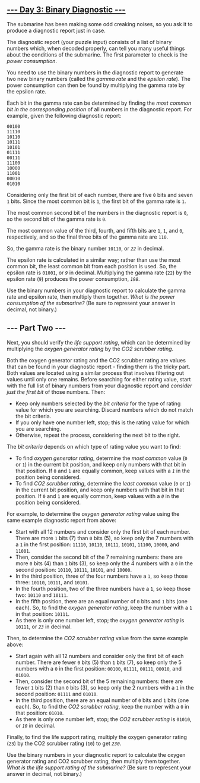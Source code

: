 <article class="day-desc"><h2><a href="https://adventofcode.com/2021/day/3">--- Day 3: Binary Diagnostic ---</a></h2><p>The submarine has been making some <span title="Turns out oceans are heavy.">odd creaking noises</span>, so you ask it to produce a diagnostic report just in case.</p>
<p>The diagnostic report (your puzzle input) consists of a list of binary numbers which, when decoded properly, can tell you many useful things about the conditions of the submarine. The first parameter to check is the <em>power consumption</em>.</p>
<p>You need to use the binary numbers in the diagnostic report to generate two new binary numbers (called the <em>gamma rate</em> and the <em>epsilon rate</em>). The power consumption can then be found by multiplying the gamma rate by the epsilon rate.</p>
<p>Each bit in the gamma rate can be determined by finding the <em>most common bit in the corresponding position</em> of all numbers in the diagnostic report. For example, given the following diagnostic report:</p>
<pre><code>00100
11110
10110
10111
10101
01111
00111
11100
10000
11001
00010
01010
</code></pre>
<p>Considering only the first bit of each number, there are five <code>0</code> bits and seven <code>1</code> bits. Since the most common bit is <code>1</code>, the first bit of the gamma rate is <code>1</code>.</p>
<p>The most common second bit of the numbers in the diagnostic report is <code>0</code>, so the second bit of the gamma rate is <code>0</code>.</p>
<p>The most common value of the third, fourth, and fifth bits are <code>1</code>, <code>1</code>, and <code>0</code>, respectively, and so the final three bits of the gamma rate are <code>110</code>.</p>
<p>So, the gamma rate is the binary number <code>10110</code>, or <code><em>22</em></code> in decimal.</p>
<p>The epsilon rate is calculated in a similar way; rather than use the most common bit, the least common bit from each position is used. So, the epsilon rate is <code>01001</code>, or <code><em>9</em></code> in decimal. Multiplying the gamma rate (<code>22</code>) by the epsilon rate (<code>9</code>) produces the power consumption, <code><em>198</em></code>.</p>
<p>Use the binary numbers in your diagnostic report to calculate the gamma rate and epsilon rate, then multiply them together. <em>What is the power consumption of the submarine?</em> (Be sure to represent your answer in decimal, not binary.)</p>
</article><article class="day-desc"><h2 id="part2">--- Part Two ---</h2><p>Next, you should verify the <em>life support rating</em>, which can be determined by multiplying the <em>oxygen generator rating</em> by the <em>CO2 scrubber rating</em>.</p>
<p>Both the oxygen generator rating and the CO2 scrubber rating are values that can be found in your diagnostic report - finding them is the tricky part. Both values are located using a similar process that involves filtering out values until only one remains. Before searching for either rating value, start with the full list of binary numbers from your diagnostic report and <em>consider just the first bit</em> of those numbers. Then:</p>
<ul>
<li>Keep only numbers selected by the <em>bit criteria</em> for the type of rating value for which you are searching. Discard numbers which do not match the bit criteria.</li>
<li>If you only have one number left, stop; this is the rating value for which you are searching.</li>
<li>Otherwise, repeat the process, considering the next bit to the right.</li>
</ul>
<p>The <em>bit criteria</em> depends on which type of rating value you want to find:</p>
<ul>
<li>To find <em>oxygen generator rating</em>, determine the <em>most common</em> value (<code>0</code> or <code>1</code>) in the current bit position, and keep only numbers with that bit in that position. If <code>0</code> and <code>1</code> are equally common, keep values with a <code><em>1</em></code> in the position being considered.</li>
<li>To find <em>CO2 scrubber rating</em>, determine the <em>least common</em> value (<code>0</code> or <code>1</code>) in the current bit position, and keep only numbers with that bit in that position. If <code>0</code> and <code>1</code> are equally common, keep values with a <code><em>0</em></code> in the position being considered.</li>
</ul>
<p>For example, to determine the <em>oxygen generator rating</em> value using the same example diagnostic report from above:</p>
<ul>
<li>Start with all 12 numbers and consider only the first bit of each number. There are more <code>1</code> bits (7) than <code>0</code> bits (5), so keep only the 7 numbers with a <code>1</code> in the first position: <code>11110</code>, <code>10110</code>, <code>10111</code>, <code>10101</code>, <code>11100</code>, <code>10000</code>, and <code>11001</code>.</li>
<li>Then, consider the second bit of the 7 remaining numbers: there are more <code>0</code> bits (4) than <code>1</code> bits (3), so keep only the 4 numbers with a <code>0</code> in the second position: <code>10110</code>, <code>10111</code>, <code>10101</code>, and <code>10000</code>.</li>
<li>In the third position, three of the four numbers have a <code>1</code>, so keep those three: <code>10110</code>, <code>10111</code>, and <code>10101</code>.</li>
<li>In the fourth position, two of the three numbers have a <code>1</code>, so keep those two: <code>10110</code> and <code>10111</code>.</li>
<li>In the fifth position, there are an equal number of <code>0</code> bits and <code>1</code> bits (one each). So, to find the <em>oxygen generator rating</em>, keep the number with a <code>1</code> in that position: <code>10111</code>.</li>
<li>As there is only one number left, stop; the <em>oxygen generator rating</em> is <code>10111</code>, or <code><em>23</em></code> in decimal.</li>
</ul>
<p>Then, to determine the <em>CO2 scrubber rating</em> value from the same example above:</p>
<ul>
<li>Start again with all 12 numbers and consider only the first bit of each number. There are fewer <code>0</code> bits (5) than <code>1</code> bits (7), so keep only the 5 numbers with a <code>0</code> in the first position: <code>00100</code>, <code>01111</code>, <code>00111</code>, <code>00010</code>, and <code>01010</code>.</li>
<li>Then, consider the second bit of the 5 remaining numbers: there are fewer <code>1</code> bits (2) than <code>0</code> bits (3), so keep only the 2 numbers with a <code>1</code> in the second position: <code>01111</code> and <code>01010</code>.</li>
<li>In the third position, there are an equal number of <code>0</code> bits and <code>1</code> bits (one each). So, to find the <em>CO2 scrubber rating</em>, keep the number with a <code>0</code> in that position: <code>01010</code>.</li>
<li>As there is only one number left, stop; the <em>CO2 scrubber rating</em> is <code>01010</code>, or <code><em>10</em></code> in decimal.</li>
</ul>
<p>Finally, to find the life support rating, multiply the oxygen generator rating (<code>23</code>) by the CO2 scrubber rating (<code>10</code>) to get <code><em>230</em></code>.</p>
<p>Use the binary numbers in your diagnostic report to calculate the oxygen generator rating and CO2 scrubber rating, then multiply them together. <em>What is the life support rating of the submarine?</em> (Be sure to represent your answer in decimal, not binary.)</p>
</article>
